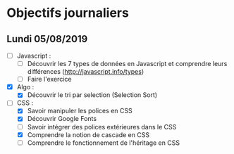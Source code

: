 # Objectifs journaliers

## Lundi 05/08/2019


* [ ] Javascript :
  * [ ] Découvrir les 7 types de données en Javascript et comprendre leurs différences (http://javascript.info/types)
  * [ ] Faire l'exercice

* [x] Algo : 
  * [x] Découvrir le tri par selection (Selection Sort)

* [ ] CSS : 
  * [x] Savoir manipuler les polices en CSS
  * [x] Découvrir Google Fonts
  * [ ] Savoir intégrer des polices extérieures dans le CSS
  * [x] Comprendre la notion de cascade en CSS
  * [ ] Comprendre le fonctionnement de l'héritage en CSS
